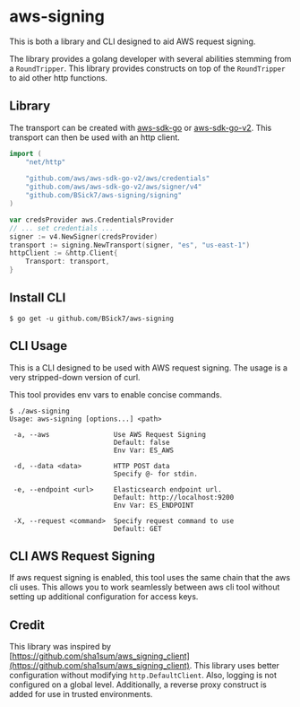 # aws-signing

This is both a library and CLI designed to aid AWS request signing.

The library provides a golang developer with several abilities stemming from a `RoundTripper`.
This library provides constructs on top of the `RoundTripper` to aid other http functions.

## Library

The transport can be created with [aws-sdk-go](https://github.com/aws/aws-sdk-go) or [aws-sdk-go-v2](https://github.com/aws/aws-sdk-go-v2).
This transport can then be used with an http client.

```go
import (
	"net/http"
	
	"github.com/aws/aws-sdk-go-v2/aws/credentials"
	"github.com/aws/aws-sdk-go-v2/aws/signer/v4"
	"github.com/BSick7/aws-signing/signing"
)

var credsProvider aws.CredentialsProvider
// ... set credentials ...
signer := v4.NewSigner(credsProvider)
transport := signing.NewTransport(signer, "es", "us-east-1")
httpClient := &http.Client{
	Transport: transport,
}
``` 

## Install CLI

```
$ go get -u github.com/BSick7/aws-signing
```

## CLI Usage

This is a CLI designed to be used with AWS request signing.
The usage is a very stripped-down version of curl.

This tool provides env vars to enable concise commands.

```
$ ./aws-signing
Usage: aws-signing [options...] <path>

 -a, --aws                Use AWS Request Signing
                          Default: false
                          Env Var: ES_AWS

 -d, --data <data>        HTTP POST data
                          Specify @- for stdin.

 -e, --endpoint <url>     Elasticsearch endpoint url.
                          Default: http://localhost:9200
                          Env Var: ES_ENDPOINT

 -X, --request <command>  Specify request command to use
                          Default: GET
```

## CLI AWS Request Signing

If aws request signing is enabled, this tool uses the same chain that the aws cli uses.
This allows you to work seamlessly between aws cli tool without setting up additional configuration for access keys.

## Credit

This library was inspired by [https://github.com/sha1sum/aws_signing_client](https://github.com/sha1sum/aws_signing_client).
This library uses better configuration without modifying `http.DefaultClient`.
Also, logging is not configured on a global level.
Additionally, a reverse proxy construct is added for use in trusted environments.
